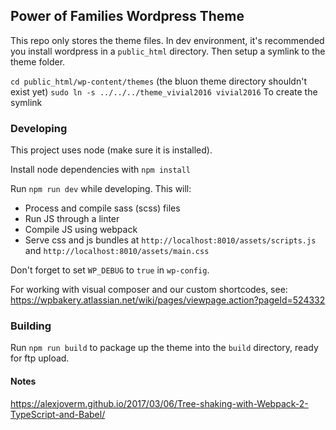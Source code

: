 Power of Families Wordpress Theme
------------

This repo only stores the theme files. In dev environment, it's recommended you install wordpress in a `public_html` directory. Then setup a symlink to the theme folder.

`cd public_html/wp-content/themes` (the bluon theme directory shouldn't exist yet)
`sudo ln -s ../../../theme_vivial2016 vivial2016` To create the symlink

### Developing ###

This project uses node (make sure it is installed).

Install node dependencies with `npm install`

Run `npm run dev` while developing. This will:

* Process and compile sass (scss) files
* Run JS through a linter
* Compile JS using webpack
* Serve css and js bundles at `http://localhost:8010/assets/scripts.js` and `http://localhost:8010/assets/main.css`

Don't forget to set `WP_DEBUG` to `true` in `wp-config`.

For working with visual composer and our custom shortcodes, see: https://wpbakery.atlassian.net/wiki/pages/viewpage.action?pageId=524332

### Building ###

Run `npm run build` to package up the theme into the `build` directory, ready for ftp upload.


#### Notes
https://alexjoverm.github.io/2017/03/06/Tree-shaking-with-Webpack-2-TypeScript-and-Babel/
